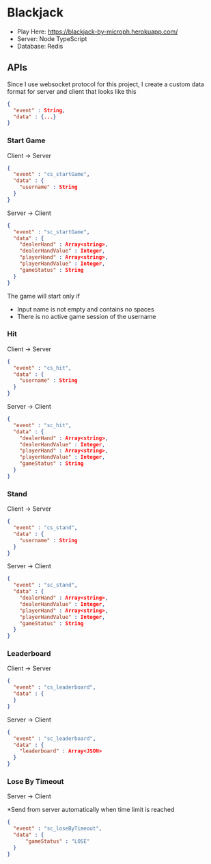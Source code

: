 # Blackjack

- Play Here: https://blackjack-by-microph.herokuapp.com/
- Server: Node TypeScript
- Database: Redis
  
## APIs<br/>
Since I use websocket protocol for this project, I create a custom data format for server and client that looks like this
```json
{
  "event" : String,
  "data" : {...}
}
```

### Start Game<br/>

Client -> Server<br/>
```json
{
  "event" : "cs_startGame",
  "data" : {
    "username" : String
  }
}
```
Server -> Client
```json
{
  "event" : "sc_startGame",
  "data" : {
    "dealerHand" : Array<string>,
    "dealerHandValue" : Integer,
    "playerHand" : Array<string>,
    "playerHandValue" : Integer,
    "gameStatus" : String
  }
}
```
The game will start only if
- Input name is not empty and contains no spaces
- There is no active game session of the username

### Hit<br/>

Client -> Server
```json
{
  "event" : "cs_hit",
  "data" : {
    "username" : String
  }
}
```
Server -> Client
```json
{
  "event" : "sc_hit",
  "data" : {
    "dealerHand" : Array<string>,
    "dealerHandValue" : Integer,
    "playerHand" : Array<string>,
    "playerHandValue" : Integer,
    "gameStatus" : String
  }
}
```

### Stand<br/>

Client -> Server
```json
{
  "event" : "cs_stand",
  "data" : {
    "username" : String
  }
}
``` 
Server -> Client
```json
{
  "event" : "sc_stand",
  "data" : {
    "dealerHand" : Array<string>,
    "dealerHandValue" : Integer,
    "playerHand" : Array<string>,
    "playerHandValue" : Integer,
    "gameStatus" : String
  }
}
```
 
### Leaderboard<br/>

Client -> Server
```json
{
  "event" : "cs_leaderboard",
  "data" : {
  }
}
```
Server -> Client
```json
{
  "event" : "sc_leaderboard",
  "data" : {
    "leaderboard" : Array<JSON>
  }
}
```
### Lose By Timeout<br/>

Server -> Client<br/>

*Send from server automatically when time limit is reached
```json
{
  "event" : "sc_loseByTimeout",
  "data" : {
      "gameStatus" : "LOSE"
  }
}
```
